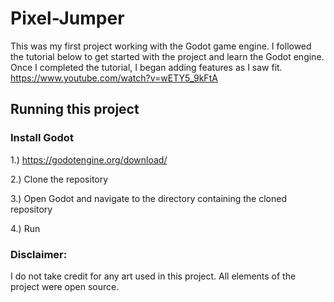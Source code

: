 # Pixel-Jumper
This was my first project working with the Godot game engine. I followed the tutorial below to get started with the project and learn the Godot engine. Once I completed the tutorial, I began adding features as I saw fit. 
https://www.youtube.com/watch?v=wETY5_9kFtA

## Running this project

### Install Godot
1.) https://godotengine.org/download/ 

2.) Clone the repository

3.) Open Godot and navigate to the directory containing the cloned repository

4.) Run



### Disclaimer:
I do not take credit for any art used in this project. All elements of the project were open source.

